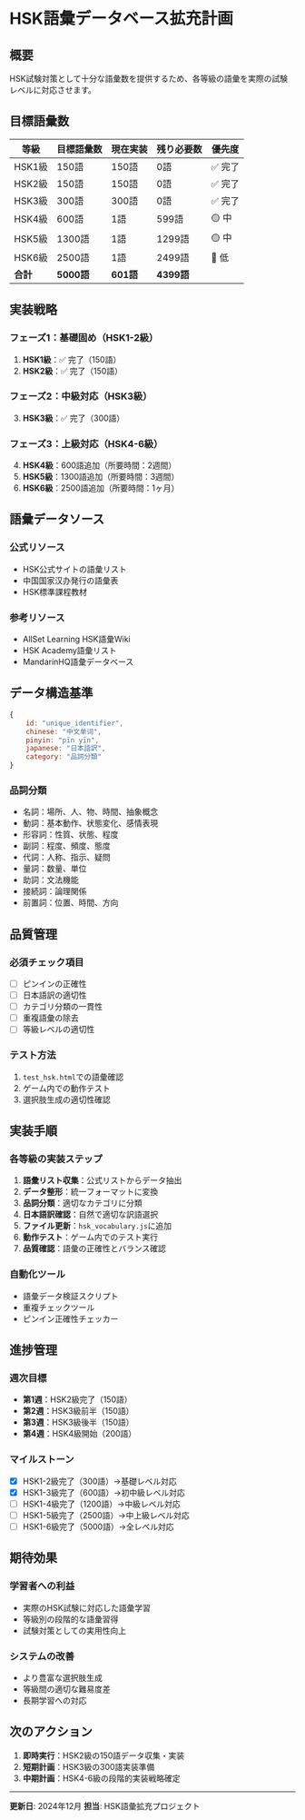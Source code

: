 # HSK語彙データベース拡充計画

## 概要

HSK試験対策として十分な語彙数を提供するため、各等級の語彙を実際の試験レベルに対応させます。

## 目標語彙数

| 等級 | 目標語彙数 | 現在実装 | 残り必要数 | 優先度 |
|------|-----------|----------|-----------|--------|
| HSK1級 | 150語 | 150語 | 0語 | ✅ 完了 |
| HSK2級 | 150語 | 150語 | 0語 | ✅ 完了 |
| HSK3級 | 300語 | 300語 | 0語 | ✅ 完了 |
| HSK4級 | 600語 | 1語 | 599語 | 🟡 中 |
| HSK5級 | 1300語 | 1語 | 1299語 | 🟡 中 |
| HSK6級 | 2500語 | 1語 | 2499語 | 🔵 低 |
| **合計** | **5000語** | **601語** | **4399語** |

## 実装戦略

### フェーズ1：基礎固め（HSK1-2級）
1. **HSK1級**：✅ 完了（150語）
2. **HSK2級**：✅ 完了（150語）

### フェーズ2：中級対応（HSK3級）
3. **HSK3級**：✅ 完了（300語）

### フェーズ3：上級対応（HSK4-6級）
4. **HSK4級**：600語追加（所要時間：2週間）
5. **HSK5級**：1300語追加（所要時間：3週間）
6. **HSK6級**：2500語追加（所要時間：1ヶ月）

## 語彙データソース

### 公式リソース
- HSK公式サイトの語彙リスト
- 中国国家汉办発行の語彙表
- HSK標準課程教材

### 参考リソース
- AllSet Learning HSK語彙Wiki
- HSK Academy語彙リスト
- MandarinHQ語彙データベース

## データ構造基準

```javascript
{
    id: "unique_identifier",
    chinese: "中文单词",
    pinyin: "pīn yīn",
    japanese: "日本語訳",
    category: "品詞分類"
}
```

### 品詞分類
- 名詞：場所、人、物、時間、抽象概念
- 動詞：基本動作、状態変化、感情表現
- 形容詞：性質、状態、程度
- 副詞：程度、頻度、態度
- 代詞：人称、指示、疑問
- 量詞：数量、単位
- 助詞：文法機能
- 接続詞：論理関係
- 前置詞：位置、時間、方向

## 品質管理

### 必須チェック項目
- [ ] ピンインの正確性
- [ ] 日本語訳の適切性
- [ ] カテゴリ分類の一貫性
- [ ] 重複語彙の除去
- [ ] 等級レベルの適切性

### テスト方法
1. `test_hsk.html`での語彙確認
2. ゲーム内での動作テスト
3. 選択肢生成の適切性確認

## 実装手順

### 各等級の実装ステップ
1. **語彙リスト収集**：公式リストからデータ抽出
2. **データ整形**：統一フォーマットに変換
3. **品詞分類**：適切なカテゴリに分類
4. **日本語訳確認**：自然で適切な訳語選択
5. **ファイル更新**：`hsk_vocabulary.js`に追加
6. **動作テスト**：ゲーム内でのテスト実行
7. **品質確認**：語彙の正確性とバランス確認

### 自動化ツール
- 語彙データ検証スクリプト
- 重複チェックツール
- ピンイン正確性チェッカー

## 進捗管理

### 週次目標
- **第1週**：HSK2級完了（150語）
- **第2週**：HSK3級前半（150語）
- **第3週**：HSK3級後半（150語）
- **第4週**：HSK4級開始（200語）

### マイルストーン
- [x] HSK1-2級完了（300語）→基礎レベル対応
- [x] HSK1-3級完了（600語）→初中級レベル対応
- [ ] HSK1-4級完了（1200語）→中級レベル対応
- [ ] HSK1-5級完了（2500語）→中上級レベル対応
- [ ] HSK1-6級完了（5000語）→全レベル対応

## 期待効果

### 学習者への利益
- 実際のHSK試験に対応した語彙学習
- 等級別の段階的な語彙習得
- 試験対策としての実用性向上

### システムの改善
- より豊富な選択肢生成
- 等級間の適切な難易度差
- 長期学習への対応

## 次のアクション

1. **即時実行**：HSK2級の150語データ収集・実装
2. **短期計画**：HSK3級の300語実装準備
3. **中期計画**：HSK4-6級の段階的実装戦略確定

---

**更新日**: 2024年12月
**担当**: HSK語彙拡充プロジェクト 